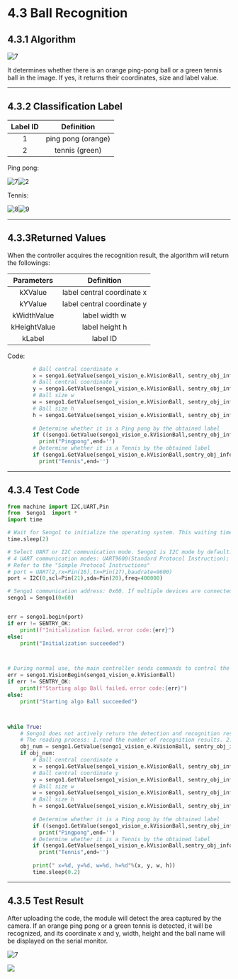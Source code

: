 # 4.3 Ball Recognition

## 4.3.1 Algorithm

![7](./media/7.png)

It determines whether there is an orange ping-pong ball or a green tennis ball in the image. If yes, it returns their coordinates, size and label value.

----------

## 4.3.2 Classification Label

| Label ID |     Definition     |
| :------: | :----------------: |
|    1     | ping pong (orange) |
|    2     |   tennis (green)   |

Ping pong:

![7](./media/7.png)![2](./media/2.png)

Tennis:

![8](./media/8.png)![9](./media/9.png)

---------------

## 4.3.3Returned Values

When the controller acquires the recognition result, the algorithm will return the followings:

|  Parameters  |         Definition         |
| :----------: | :------------------------: |
|   kXValue    | label central coordinate x |
|   kYValue    | label central coordinate y |
| kWidthValue  |       label width w        |
| kHeightValue |       label height h       |
|    kLabel    |          label ID          |

Code:

```python
        # Ball central coordinate x
        x = sengo1.GetValue(sengo1_vision_e.kVisionBall, sentry_obj_info_e.kXValue)
        # Ball central coordinate y
        y = sengo1.GetValue(sengo1_vision_e.kVisionBall, sentry_obj_info_e.kYValue)
        # Ball size w
        w = sengo1.GetValue(sengo1_vision_e.kVisionBall, sentry_obj_info_e.kWidthValue)
        # Ball size h
        h = sengo1.GetValue(sengo1_vision_e.kVisionBall, sentry_obj_info_e.kHeightValue)
        
        # Determine whether it is a Ping pong by the obtained label
        if ((sengo1.GetValue(sengo1_vision_e.kVisionBall,sentry_obj_info_e.kLabel)) == 1):
          print("Pingpong",end='')
        # Determine whether it is a Tennis by the obtained label
        if (sengo1.GetValue(sengo1_vision_e.kVisionBall,sentry_obj_info_e.kLabel)==ball_label_e.kBallTennis):
          print("Tennis",end='')
```

--------------

## 4.3.4 Test Code

```python
from machine import I2C,UART,Pin
from  Sengo1  import *
import time

# Wait for Sengo1 to initialize the operating system. This waiting time cannot be removed to prevent the situation where the controller has already developed and sent instructions before Sengo1 has been fully initialized
time.sleep(2)

# Select UART or I2C communication mode. Sengo1 is I2C mode by default. You can change it by just pressing the mode button.
# 4 UART communication modes: UART9600(Standard Protocol Instruction); UART57600(Standard Protocol Instruction), UART115200(Standard Protocol Instruction); Simple9600(Simple Protocol Instruction)
# Refer to the "Simple Protocol Instructions"
# port = UART(2,rx=Pin(16),tx=Pin(17),baudrate=9600)
port = I2C(0,scl=Pin(21),sda=Pin(20),freq=400000)

# Sengo1 communication address: 0x60. If multiple devices are connected to the I2C bus, please avoid address conflicts.
sengo1 = Sengo1(0x60)


err = sengo1.begin(port)
if err != SENTRY_OK:
    print(f"Initialization failed，error code:{err}")
else:
    print("Initialization succeeded")



# During normal use, the main controller sends commands to control the on and off of Sengo1 algorithm, rather than manual operation by joystick.
err = sengo1.VisionBegin(sengo1_vision_e.kVisionBall)
if err != SENTRY_OK:
    print(f"Starting algo Ball failed，error code:{err}")
else:
    print("Starting algo Ball succeeded")



while True:
    # Sengo1 does not actively return the detection and recognition results; it requires the main control board to send instructions for reading.
    # The reading process: 1.read the number of recognition results. 2.After receiving the instruction, Sengo1 will refresh the result data. 3.If the number of results is not zero, the board will then send instructions to read the relevant information. (Please be sure to build the program according to this process.)
    obj_num = sengo1.GetValue(sengo1_vision_e.kVisionBall, sentry_obj_info_e.kStatus)
    if obj_num:
        # Ball central coordinate x
        x = sengo1.GetValue(sengo1_vision_e.kVisionBall, sentry_obj_info_e.kXValue)
        # Ball central coordinate y
        y = sengo1.GetValue(sengo1_vision_e.kVisionBall, sentry_obj_info_e.kYValue)
        # Ball size w
        w = sengo1.GetValue(sengo1_vision_e.kVisionBall, sentry_obj_info_e.kWidthValue)
        # Ball size h
        h = sengo1.GetValue(sengo1_vision_e.kVisionBall, sentry_obj_info_e.kHeightValue)
        
        # Determine whether it is a Ping pong by the obtained label
        if ((sengo1.GetValue(sengo1_vision_e.kVisionBall,sentry_obj_info_e.kLabel)) == 1):
          print("Pingpong",end='')
        # Determine whether it is a Tennis by the obtained label
        if (sengo1.GetValue(sengo1_vision_e.kVisionBall,sentry_obj_info_e.kLabel)==ball_label_e.kBallTennis):
          print("Tennis",end='')
          
        print(" x=%d, y=%d, w=%d, h=%d"%(x, y, w, h))
        time.sleep(0.2)   
```

-----------

## 4.3.5 Test Result

After uploading the code, the module will detect the area captured by the camera. If an orange ping pong or a green tennis is detected, it will be recognized, and its coordinate x and y, width, height and the ball name will be displayed on the serial monitor.

![7](./media/7.png)

![](./media/2.png)